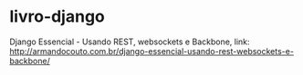 # livro-django
Django Essencial - Usando REST, websockets e Backbone, link: http://armandocouto.com.br/django-essencial-usando-rest-websockets-e-backbone/

